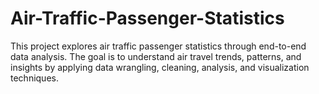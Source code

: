 # Air-Traffic-Passenger-Statistics
This project explores  air traffic passenger statistics through end-to-end data analysis. The goal is to understand air travel trends, patterns, and insights by applying data wrangling, cleaning, analysis, and visualization techniques.
